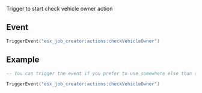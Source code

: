 Trigger to start check vehicle owner action

## Event
``` lua
TriggerEvent("esx_job_creator:actions:checkVehicleOwner")
```

## Example
``` lua
-- You can trigger the event if you prefer to use somewhere else than default F6 actions menu

TriggerEvent("esx_job_creator:actions:checkVehicleOwner")
```